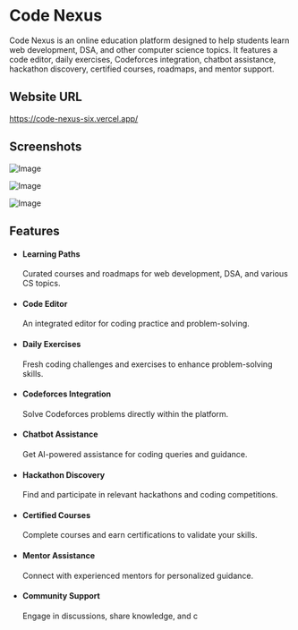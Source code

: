 
# Code Nexus



Code Nexus is an online education platform designed to help students learn web development, DSA, and other computer science topics. It features a code editor, daily exercises, Codeforces integration, chatbot assistance, hackathon discovery, certified courses, roadmaps, and mentor support.
## Website URL

https://code-nexus-six.vercel.app/

## Screenshots

![Image](https://github.com/user-attachments/assets/36b2abed-d39d-4ff2-9c50-d69d76688463)

![Image](https://github.com/user-attachments/assets/f903f663-c678-4825-a779-26933a298de7)

![Image](https://github.com/user-attachments/assets/f9374dd9-14d5-47cb-9824-71b922ece987)


## Features

- #### Learning Paths
  Curated courses and roadmaps for web development, DSA, and various CS topics.

- #### Code Editor
  An integrated editor for coding practice and problem-solving.

- #### Daily Exercises
  Fresh coding challenges and exercises to enhance problem-solving skills.

- #### Codeforces Integration
  Solve Codeforces problems directly within the platform.

- #### Chatbot Assistance
  Get AI-powered assistance for coding queries and guidance.

- #### Hackathon Discovery
  Find and participate in relevant hackathons and coding competitions.

- #### Certified Courses
  Complete courses and earn certifications to validate your skills.

- #### Mentor Assistance
  Connect with experienced mentors for personalized guidance.

- #### Community Support
  Engage in discussions, share knowledge, and c


